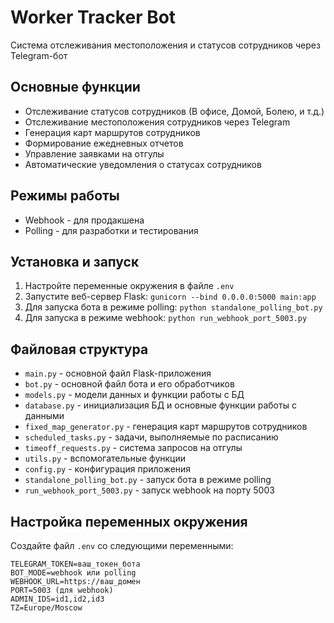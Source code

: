 # Worker Tracker Bot

Система отслеживания местоположения и статусов сотрудников через Telegram-бот

## Основные функции

- Отслеживание статусов сотрудников (В офисе, Домой, Болею, и т.д.)
- Отслеживание местоположения сотрудников через Telegram
- Генерация карт маршрутов сотрудников
- Формирование ежедневных отчетов
- Управление заявками на отгулы
- Автоматические уведомления о статусах сотрудников

## Режимы работы

- Webhook - для продакшена
- Polling - для разработки и тестирования

## Установка и запуск

1. Настройте переменные окружения в файле `.env`
2. Запустите веб-сервер Flask: `gunicorn --bind 0.0.0.0:5000 main:app`
3. Для запуска бота в режиме polling: `python standalone_polling_bot.py`
4. Для запуска в режиме webhook: `python run_webhook_port_5003.py`

## Файловая структура

- `main.py` - основной файл Flask-приложения
- `bot.py` - основной файл бота и его обработчиков
- `models.py` - модели данных и функции работы с БД
- `database.py` - инициализация БД и основные функции работы с данными
- `fixed_map_generator.py` - генерация карт маршрутов сотрудников
- `scheduled_tasks.py` - задачи, выполняемые по расписанию
- `timeoff_requests.py` - система запросов на отгулы
- `utils.py` - вспомогательные функции
- `config.py` - конфигурация приложения
- `standalone_polling_bot.py` - запуск бота в режиме polling
- `run_webhook_port_5003.py` - запуск webhook на порту 5003

## Настройка переменных окружения

Создайте файл `.env` со следующими переменными:

```
TELEGRAM_TOKEN=ваш_токен_бота
BOT_MODE=webhook или polling
WEBHOOK_URL=https://ваш_домен
PORT=5003 (для webhook)
ADMIN_IDS=id1,id2,id3
TZ=Europe/Moscow
```
